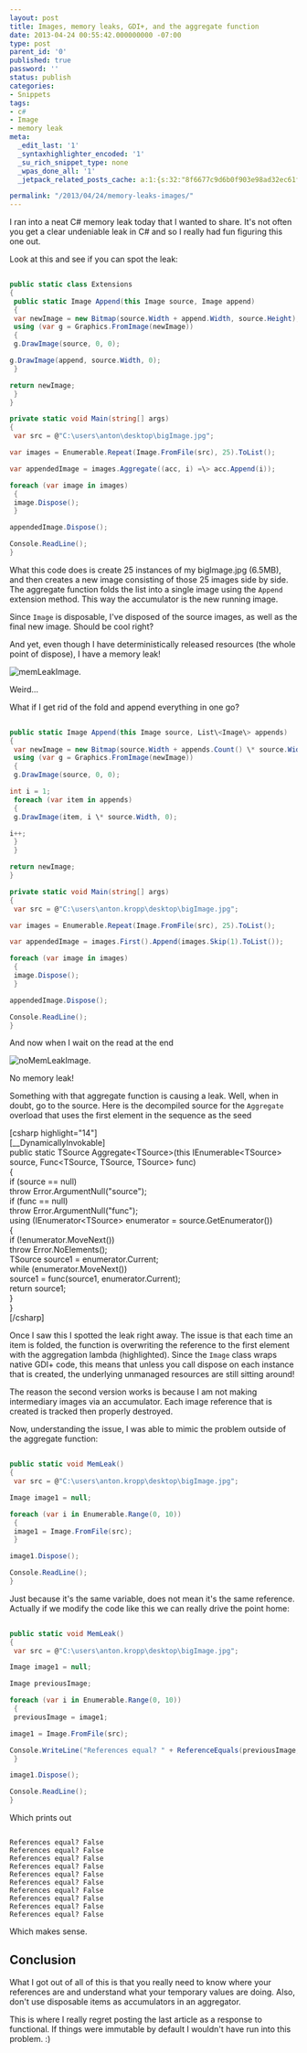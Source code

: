 ```yaml
---
layout: post
title: Images, memory leaks, GDI+, and the aggregate function
date: 2013-04-24 00:55:42.000000000 -07:00
type: post
parent_id: '0'
published: true
password: ''
status: publish
categories:
- Snippets
tags:
- c#
- Image
- memory leak
meta:
  _edit_last: '1'
  _syntaxhighlighter_encoded: '1'
  _su_rich_snippet_type: none
  _wpas_done_all: '1'
  _jetpack_related_posts_cache: a:1:{s:32:"8f6677c9d6b0f903e98ad32ec61f8deb";a:2:{s:7:"expires";i:1561976764;s:7:"payload";a:3:{i:0;a:1:{s:2:"id";i:3524;}i:1;a:1:{s:2:"id";i:4028;}i:2;a:1:{s:2:"id";i:3232;}}}}

permalink: "/2013/04/24/memory-leaks-images/"
---
```

I ran into a neat C# memory leak today that I wanted to share. It's not often you get a clear undeniable leak in C# and so I really had fun figuring this one out.

Look at this and see if you can spot the leak:

```csharp
  
public static class Extensions  
{  
 public static Image Append(this Image source, Image append)  
 {  
 var newImage = new Bitmap(source.Width + append.Width, source.Height);  
 using (var g = Graphics.FromImage(newImage))  
 {  
 g.DrawImage(source, 0, 0);

g.DrawImage(append, source.Width, 0);  
 }

return newImage;  
 }  
}

private static void Main(string[] args)  
{  
 var src = @"C:\users\anton\desktop\bigImage.jpg";

var images = Enumerable.Repeat(Image.FromFile(src), 25).ToList();

var appendedImage = images.Aggregate((acc, i) =\> acc.Append(i));

foreach (var image in images)  
 {  
 image.Dispose();  
 }

appendedImage.Dispose();

Console.ReadLine();  
}  

```

What this code does is create 25 instances of my bigImage.jpg (6.5MB), and then creates a new image consisting of those 25 images side by side. The aggregate function folds the list into a single image using the `Append` extension method. This way the accumulator is the new running image.

Since `Image` is disposable, I've disposed of the source images, as well as the final new image. Should be cool right?

And yet, even though I have deterministically released resources (the whole point of dispose), I have a memory leak!

![memLeakImage.](http://onoffswitch.net/wp-content/uploads/2013/04/memLeakImage..png)

Weird...

What if I get rid of the fold and append everything in one go?

```csharp
  
public static Image Append(this Image source, List\<Image\> appends)  
{  
 var newImage = new Bitmap(source.Width + appends.Count() \* source.Width, source.Height);  
 using (var g = Graphics.FromImage(newImage))  
 {  
 g.DrawImage(source, 0, 0);

int i = 1;  
 foreach (var item in appends)  
 {  
 g.DrawImage(item, i \* source.Width, 0);

i++;  
 }  
 }

return newImage;  
}

private static void Main(string[] args)  
{  
 var src = @"C:\users\anton.kropp\desktop\bigImage.jpg";

var images = Enumerable.Repeat(Image.FromFile(src), 25).ToList();

var appendedImage = images.First().Append(images.Skip(1).ToList());

foreach (var image in images)  
 {  
 image.Dispose();  
 }

appendedImage.Dispose();

Console.ReadLine();  
}  

```

And now when I wait on the read at the end

![noMemLeakImage.](http://onoffswitch.net/wp-content/uploads/2013/04/noMemLeakImage..png)

No memory leak!

Something with that aggregate function is causing a leak. Well, when in doubt, go to the source. Here is the decompiled source for the `Aggregate` overload that uses the first element in the sequence as the seed

[csharp highlight="14"]  
[\_\_DynamicallyInvokable]  
public static TSource Aggregate\<TSource\>(this IEnumerable\<TSource\> source, Func\<TSource, TSource, TSource\> func)  
{  
 if (source == null)  
 throw Error.ArgumentNull("source");  
 if (func == null)  
 throw Error.ArgumentNull("func");  
 using (IEnumerator\<TSource\> enumerator = source.GetEnumerator())  
 {  
 if (!enumerator.MoveNext())  
 throw Error.NoElements();  
 TSource source1 = enumerator.Current;  
 while (enumerator.MoveNext())  
 source1 = func(source1, enumerator.Current);  
 return source1;  
 }  
}  
[/csharp]

Once I saw this I spotted the leak right away. The issue is that each time an item is folded, the function is overwriting the reference to the first element with the aggregation lambda (highlighted). Since the `Image` class wraps native GDI+ code, this means that unless you call dispose on each instance that is created, the underlying unmanaged resources are still sitting around!

The reason the second version works is because I am not making intermediary images via an accumulator. Each image reference that is created is tracked then properly destroyed.

Now, understanding the issue, I was able to mimic the problem outside of the aggregate function:

```csharp
  
public static void MemLeak()  
{  
 var src = @"C:\users\anton.kropp\desktop\bigImage.jpg";

Image image1 = null;

foreach (var i in Enumerable.Range(0, 10))  
 {  
 image1 = Image.FromFile(src);  
 }

image1.Dispose();

Console.ReadLine();  
}  

```

Just because it's the same variable, does not mean it's the same reference. Actually if we modify the code like this we can really drive the point home:

```csharp
  
public static void MemLeak()  
{  
 var src = @"C:\users\anton.kropp\desktop\bigImage.jpg";

Image image1 = null;

Image previousImage;

foreach (var i in Enumerable.Range(0, 10))  
 {  
 previousImage = image1;

image1 = Image.FromFile(src);

Console.WriteLine("References equal? " + ReferenceEquals(previousImage, image1));  
 }

image1.Dispose();

Console.ReadLine();  
}


```

Which prints out

```
  
References equal? False  
References equal? False  
References equal? False  
References equal? False  
References equal? False  
References equal? False  
References equal? False  
References equal? False  
References equal? False  
References equal? False  

```

Which makes sense.

## Conclusion

What I got out of all of this is that you really need to know where your references are and understand what your temporary values are doing. Also, don't use disposable items as accumulators in an aggregator.

This is where I really regret posting the last article as a response to functional. If things were immutable by default I wouldn't have run into this problem. :)

